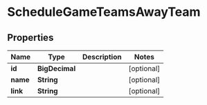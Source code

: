 

# ScheduleGameTeamsAwayTeam


## Properties

| Name | Type | Description | Notes |
|------------ | ------------- | ------------- | -------------|
|**id** | **BigDecimal** |  |  [optional] |
|**name** | **String** |  |  [optional] |
|**link** | **String** |  |  [optional] |



